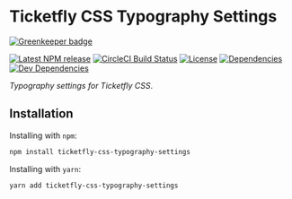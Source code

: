 # Ticketfly CSS Typography Settings

[![Greenkeeper badge](https://badges.greenkeeper.io/Ticketfly-UI/ticketfly-css-typography-settings.svg)](https://greenkeeper.io/)

[![Latest NPM release][npm-badge]][npm-badge-url]
[![CircleCI Build Status][circle-badge]][circle-badge-url]
[![License][license-badge]][license-badge-url]
[![Dependencies][dependencies-badge]][dependencies-badge-url]
[![Dev Dependencies][devDependencies-badge]][devDependencies-badge-url]


_Typography settings for Ticketfly CSS_.


## Installation

Installing with `npm`:

```bash
npm install ticketfly-css-typography-settings
```

Installing with `yarn`:

```bash
yarn add ticketfly-css-typography-settings
```

[npm-badge]: https://img.shields.io/npm/v/ticketfly-css-typography-settings.svg
[npm-badge-url]: https://www.npmjs.com/package/ticketfly-css-typography-settings
[circle-badge]: https://circleci.com/gh/Ticketfly-UI/ticketfly-css-typography-settings/tree/master.svg?style=svg&circle-token={{CIRCLE_TOKEN}}
[circle-badge-url]: https://circleci.com/gh/Ticketfly-UI/ticketfly-css-typography-settings/tree/master
[license-badge]: https://img.shields.io/npm/l/ticketfly-css-typography-settings.svg
[license-badge-url]: LICENSE
[dependencies-badge]: https://img.shields.io/david/Ticketfly-UI/ticketfly-css-typography-settings.svg
[dependencies-badge-url]: https://david-dm.org/Ticketfly-UI/ticketfly-css-typography-settings
[devDependencies-badge]: https://img.shields.io/david/dev/Ticketfly-UI/ticketfly-css-typography-settings.svg
[devDependencies-badge-url]: https://david-dm.org/Ticketfly-UI/ticketfly-css-typography-settings#info=devDependencies


